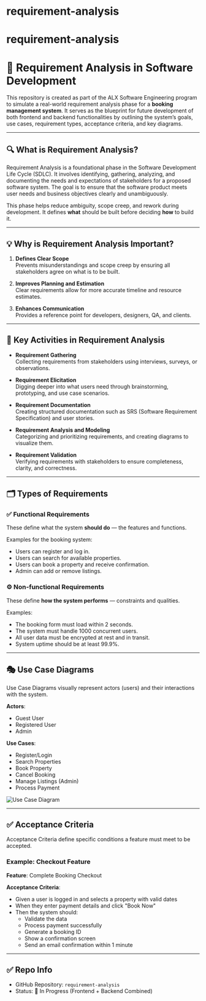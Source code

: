 # requirement-analysis

# requirement-analysis

# 📘 Requirement Analysis in Software Development

This repository is created as part of the ALX Software Engineering program to simulate a real-world requirement analysis phase for a **booking management system**. It serves as the blueprint for future development of both frontend and backend functionalities by outlining the system’s goals, use cases, requirement types, acceptance criteria, and key diagrams.

---

## 🔍 What is Requirement Analysis?

Requirement Analysis is a foundational phase in the Software Development Life Cycle (SDLC). It involves identifying, gathering, analyzing, and documenting the needs and expectations of stakeholders for a proposed software system. The goal is to ensure that the software product meets user needs and business objectives clearly and unambiguously.

This phase helps reduce ambiguity, scope creep, and rework during development. It defines **what** should be built before deciding **how** to build it.

---

## 💡 Why is Requirement Analysis Important?

1. **Defines Clear Scope**  
   Prevents misunderstandings and scope creep by ensuring all stakeholders agree on what is to be built.

2. **Improves Planning and Estimation**  
   Clear requirements allow for more accurate timeline and resource estimates.

3. **Enhances Communication**  
   Provides a reference point for developers, designers, QA, and clients.

---

## 🧩 Key Activities in Requirement Analysis

- **Requirement Gathering**  
  Collecting requirements from stakeholders using interviews, surveys, or observations.

- **Requirement Elicitation**  
  Digging deeper into what users need through brainstorming, prototyping, and use case scenarios.

- **Requirement Documentation**  
  Creating structured documentation such as SRS (Software Requirement Specification) and user stories.

- **Requirement Analysis and Modeling**  
  Categorizing and prioritizing requirements, and creating diagrams to visualize them.

- **Requirement Validation**  
  Verifying requirements with stakeholders to ensure completeness, clarity, and correctness.

---

## 🗂️ Types of Requirements

### ✅ Functional Requirements

These define what the system **should do** — the features and functions.

Examples for the booking system:

- Users can register and log in.
- Users can search for available properties.
- Users can book a property and receive confirmation.
- Admin can add or remove listings.

### ⚙️ Non-functional Requirements

These define **how the system performs** — constraints and qualities.

Examples:

- The booking form must load within 2 seconds.
- The system must handle 1000 concurrent users.
- All user data must be encrypted at rest and in transit.
- System uptime should be at least 99.9%.

---

## 🎭 Use Case Diagrams

Use Case Diagrams visually represent actors (users) and their interactions with the system.

**Actors**:

- Guest User
- Registered User
- Admin

**Use Cases**:

- Register/Login
- Search Properties
- Book Property
- Cancel Booking
- Manage Listings (Admin)
- Process Payment

![Use Case Diagram](alx-booking-uc.png)

---

## ✅ Acceptance Criteria

Acceptance Criteria define specific conditions a feature must meet to be accepted.

### Example: Checkout Feature

**Feature**: Complete Booking Checkout

**Acceptance Criteria**:

- Given a user is logged in and selects a property with valid dates
- When they enter payment details and click "Book Now"
- Then the system should:
  - Validate the data
  - Process payment successfully
  - Generate a booking ID
  - Show a confirmation screen
  - Send an email confirmation within 1 minute

---

## ✅ Repo Info

- GitHub Repository: `requirement-analysis`
- Status: 🚧 In Progress (Frontend + Backend Combined)
